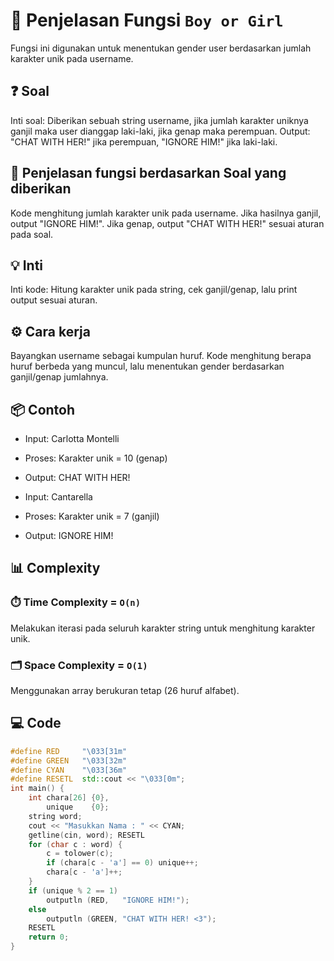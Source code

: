 # 📝 Penjelasan Fungsi `Boy or Girl`

Fungsi ini digunakan untuk menentukan gender user berdasarkan jumlah karakter unik pada username.

## ❓ Soal

Inti soal: Diberikan sebuah string username, jika jumlah karakter uniknya ganjil maka user dianggap laki-laki, jika genap maka perempuan. Output: "CHAT WITH HER!" jika perempuan, "IGNORE HIM!" jika laki-laki.

## 🔗 Penjelasan fungsi berdasarkan Soal yang diberikan

Kode menghitung jumlah karakter unik pada username. Jika hasilnya ganjil, output "IGNORE HIM!". Jika genap, output "CHAT WITH HER!" sesuai aturan pada soal.

## 💡 Inti

Inti kode: Hitung karakter unik pada string, cek ganjil/genap, lalu print output sesuai aturan.

## ⚙️ Cara kerja

Bayangkan username sebagai kumpulan huruf. Kode menghitung berapa huruf berbeda yang muncul, lalu menentukan gender berdasarkan ganjil/genap jumlahnya.

## 📦 Contoh

- Input: Carlotta Montelli
- Proses: Karakter unik = 10 (genap)
- Output: CHAT WITH HER!

- Input: Cantarella
- Proses: Karakter unik = 7 (ganjil)
- Output: IGNORE HIM!

## 📊 Complexity

### ⏱️ Time Complexity = `O(n)`

Melakukan iterasi pada seluruh karakter string untuk menghitung karakter unik.

### 🗂️ Space Complexity = `O(1)`

Menggunakan array berukuran tetap (26 huruf alfabet).

## 💻 Code

```cpp []
#define RED     "\033[31m"
#define GREEN   "\033[32m"
#define CYAN    "\033[36m"
#define RESETL  std::cout << "\033[0m";
int main() {
    int chara[26] {0}, 
        unique    {0};
    string word;
    cout << "Masukkan Nama : " << CYAN;
    getline(cin, word); RESETL
    for (char c : word) {
        c = tolower(c);
        if (chara[c - 'a'] == 0) unique++;
        chara[c - 'a']++;
    }
    if (unique % 2 == 1) 
        outputln (RED,   "IGNORE HIM!");
    else 
        outputln (GREEN, "CHAT WITH HER! <3");    
    RESETL
    return 0;
}
```
